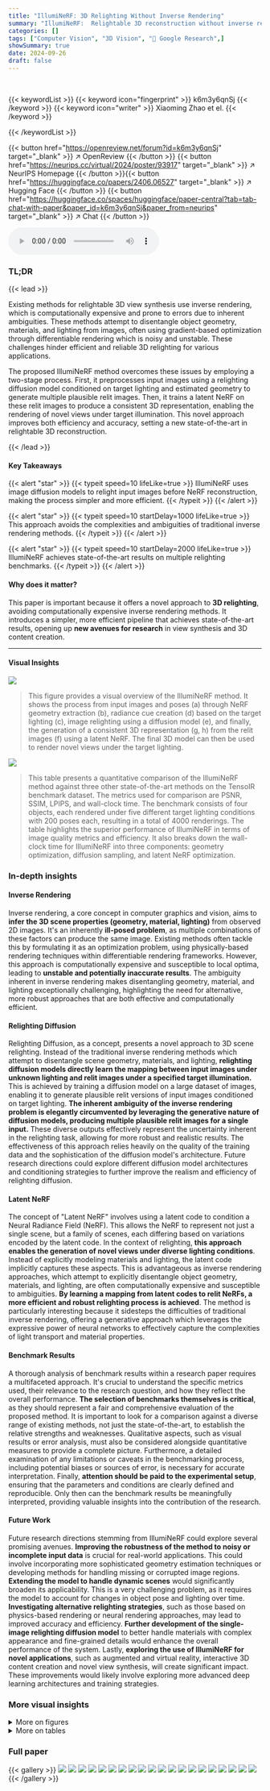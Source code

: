 ```yaml
---
title: "IllumiNeRF: 3D Relighting Without Inverse Rendering"
summary: "IllumiNeRF:  Relightable 3D reconstruction without inverse rendering using image diffusion and NeRF."
categories: []
tags: ["Computer Vision", "3D Vision", "🏢 Google Research",]
showSummary: true
date: 2024-09-26
draft: false
---
```


<br>

{{< keywordList >}}
{{< keyword icon="fingerprint" >}} k6m3y6qnSj {{< /keyword >}}
{{< keyword icon="writer" >}} Xiaoming Zhao et el. {{< /keyword >}}
 
{{< /keywordList >}}

{{< button href="https://openreview.net/forum?id=k6m3y6qnSj" target="_blank" >}}
↗ OpenReview
{{< /button >}}
{{< button href="https://neurips.cc/virtual/2024/poster/93917" target="_blank" >}}
↗ NeurIPS Homepage
{{< /button >}}{{< button href="https://huggingface.co/papers/2406.06527" target="_blank" >}}
↗ Hugging Face
{{< /button >}}
{{< button href="https://huggingface.co/spaces/huggingface/paper-central?tab=tab-chat-with-paper&paper_id=k6m3y6qnSj&paper_from=neurips" target="_blank" >}}
↗ Chat
{{< /button >}}



<audio controls>
    <source src="https://ai-paper-reviewer.com/k6m3y6qnSj/podcast.wav" type="audio/wav">
    Your browser does not support the audio element.
</audio>


### TL;DR


{{< lead >}}

Existing methods for relightable 3D view synthesis use inverse rendering, which is computationally expensive and prone to errors due to inherent ambiguities.  These methods attempt to disentangle object geometry, materials, and lighting from images, often using gradient-based optimization through differentiable rendering which is noisy and unstable.  These challenges hinder efficient and reliable 3D relighting for various applications.

The proposed IllumiNeRF method overcomes these issues by employing a two-stage process. First, it preprocesses input images using a relighting diffusion model conditioned on target lighting and estimated geometry to generate multiple plausible relit images. Then, it trains a latent NeRF on these relit images to produce a consistent 3D representation, enabling the rendering of novel views under target illumination. This novel approach improves both efficiency and accuracy, setting a new state-of-the-art in relightable 3D reconstruction.

{{< /lead >}}


#### Key Takeaways

{{< alert "star" >}}
{{< typeit speed=10 lifeLike=true >}} IllumiNeRF uses image diffusion models to relight input images before NeRF reconstruction, making the process simpler and more efficient. {{< /typeit >}}
{{< /alert >}}

{{< alert "star" >}}
{{< typeit speed=10 startDelay=1000 lifeLike=true >}} This approach avoids the complexities and ambiguities of traditional inverse rendering methods. {{< /typeit >}}
{{< /alert >}}

{{< alert "star" >}}
{{< typeit speed=10 startDelay=2000 lifeLike=true >}} IllumiNeRF achieves state-of-the-art results on multiple relighting benchmarks. {{< /typeit >}}
{{< /alert >}}

#### Why does it matter?
This paper is important because it offers a novel approach to **3D relighting**, avoiding computationally expensive inverse rendering methods.  It introduces a simpler, more efficient pipeline that achieves state-of-the-art results, opening up **new avenues for research** in view synthesis and 3D content creation.

------
#### Visual Insights



![](https://ai-paper-reviewer.com/k6m3y6qnSj/figures_0_1.jpg)

> This figure provides a visual overview of the IllumiNeRF method.  It shows the process from input images and poses (a) through NeRF geometry extraction (b), radiance cue creation (d) based on the target lighting (c), image relighting using a diffusion model (e), and finally, the generation of a consistent 3D representation (g, h) from the relit images (f) using a latent NeRF.  The final 3D model can then be used to render novel views under the target lighting.





![](https://ai-paper-reviewer.com/k6m3y6qnSj/tables_6_1.jpg)

> This table presents a quantitative comparison of the IllumiNeRF method against three other state-of-the-art methods on the TensoIR benchmark dataset. The metrics used for comparison are PSNR, SSIM, LPIPS, and wall-clock time.  The benchmark consists of four objects, each rendered under five different target lighting conditions with 200 poses each, resulting in a total of 4000 renderings.  The table highlights the superior performance of IllumiNeRF in terms of image quality metrics and efficiency. It also breaks down the wall-clock time for IllumiNeRF into three components: geometry optimization, diffusion sampling, and latent NeRF optimization.





### In-depth insights


#### Inverse Rendering
Inverse rendering, a core concept in computer graphics and vision, aims to **infer the 3D scene properties (geometry, material, lighting)** from observed 2D images.  It's an inherently **ill-posed problem**, as multiple combinations of these factors can produce the same image. Existing methods often tackle this by formulating it as an optimization problem, using physically-based rendering techniques within differentiable rendering frameworks.  However, this approach is computationally expensive and susceptible to local optima, leading to **unstable and potentially inaccurate results**.  The ambiguity inherent in inverse rendering makes disentangling geometry, material, and lighting exceptionally challenging, highlighting the need for alternative, more robust approaches that are both effective and computationally efficient.

#### Relighting Diffusion
Relighting Diffusion, as a concept, presents a novel approach to 3D scene relighting.  Instead of the traditional inverse rendering methods which attempt to disentangle scene geometry, materials, and lighting, **relighting diffusion models directly learn the mapping between input images under unknown lighting and relit images under a specified target illumination.** This is achieved by training a diffusion model on a large dataset of images, enabling it to generate plausible relit versions of input images conditioned on target lighting. **The inherent ambiguity of the inverse rendering problem is elegantly circumvented by leveraging the generative nature of diffusion models, producing multiple plausible relit images for a single input.** These diverse outputs effectively represent the uncertainty inherent in the relighting task, allowing for more robust and realistic results. The effectiveness of this approach relies heavily on the quality of the training data and the sophistication of the diffusion model's architecture. Future research directions could explore different diffusion model architectures and conditioning strategies to further improve the realism and efficiency of relighting diffusion.

#### Latent NeRF
The concept of "Latent NeRF" involves using a latent code to condition a Neural Radiance Field (NeRF).  This allows the NeRF to represent not just a single scene, but a family of scenes, each differing based on variations encoded by the latent code.  In the context of relighting, **this approach enables the generation of novel views under diverse lighting conditions**.  Instead of explicitly modeling materials and lighting, the latent code implicitly captures these aspects. This is advantageous as inverse rendering approaches, which attempt to explicitly disentangle object geometry, materials, and lighting, are often computationally expensive and susceptible to ambiguities.  **By learning a mapping from latent codes to relit NeRFs, a more efficient and robust relighting process is achieved**. The method is particularly interesting because it sidesteps the difficulties of traditional inverse rendering, offering a generative approach which leverages the expressive power of neural networks to effectively capture the complexities of light transport and material properties.

#### Benchmark Results
A thorough analysis of benchmark results within a research paper requires a multifaceted approach.  It's crucial to understand the specific metrics used, their relevance to the research question, and how they reflect the overall performance. **The selection of benchmarks themselves is critical**, as they should represent a fair and comprehensive evaluation of the proposed method.  It is important to look for a comparison against a diverse range of existing methods, not just the state-of-the-art, to establish the relative strengths and weaknesses.  Qualitative aspects, such as visual results or error analysis, must also be considered alongside quantitative measures to provide a complete picture.  Furthermore, a detailed examination of any limitations or caveats in the benchmarking process, including potential biases or sources of error, is necessary for accurate interpretation.  Finally, **attention should be paid to the experimental setup**, ensuring that the parameters and conditions are clearly defined and reproducible. Only then can the benchmark results be meaningfully interpreted, providing valuable insights into the contribution of the research.

#### Future Work
Future research directions stemming from IllumiNeRF could explore several promising avenues. **Improving the robustness of the method to noisy or incomplete input data** is crucial for real-world applications.  This could involve incorporating more sophisticated geometry estimation techniques or developing methods for handling missing or corrupted image regions.  **Extending the model to handle dynamic scenes** would significantly broaden its applicability. This is a very challenging problem, as it requires the model to account for changes in object pose and lighting over time.  **Investigating alternative relighting strategies**, such as those based on physics-based rendering or neural rendering approaches, may lead to improved accuracy and efficiency.  **Further development of the single-image relighting diffusion model** to better handle materials with complex appearance and fine-grained details would enhance the overall performance of the system. Lastly, **exploring the use of IllumiNeRF for novel applications**, such as augmented and virtual reality, interactive 3D content creation and novel view synthesis, will create significant impact.  These improvements would likely involve exploring more advanced deep learning architectures and training strategies.


### More visual insights

<details>
<summary>More on figures
</summary>


![](https://ai-paper-reviewer.com/k6m3y6qnSj/figures_3_1.jpg)

> This figure shows the overview of the IllumiNeRF model. It takes as input a set of images and camera poses. It first uses NeRF to reconstruct the 3D geometry of the scene. Then, it generates radiance cues based on the geometry and target lighting. These cues are used to condition a Relighting Diffusion Model, which produces multiple relit images for each input view. Finally, these relit images are used to train a Latent NeRF, which can be used to render novel views under the target lighting.


![](https://ai-paper-reviewer.com/k6m3y6qnSj/figures_4_1.jpg)

> This figure compares the results of using the Relighting Diffusion Model and the Latent NeRF model to relight images. The left side shows various samples generated by the diffusion model for the same target lighting condition, illustrating the diversity of possible explanations for the scene's appearance. The right side displays renderings produced by the optimized Latent NeRF for a fixed latent code, demonstrating how the model effectively combines the different latent interpretations into consistent and high-quality results. This highlights the effectiveness of the Latent NeRF in reconciling multiple plausible explanations generated by the diffusion model into a single coherent 3D representation.


![](https://ai-paper-reviewer.com/k6m3y6qnSj/figures_5_1.jpg)

> This figure displays four images illustrating the radiance cues used in the IllumiNeRF model.  The images show a rendered view of a hot dog on a plate under different material properties.  The first image shows a diffuse material, while the remaining three images show specular materials with varying roughness values (0.34, 0.13, and 0.05). These cues help to encode lighting information and are used as conditioning input for the single-image relighting diffusion model within the IllumiNeRF pipeline. They provide information about the effects of specularities, shadows, and global illumination without requiring the diffusion network to learn these effects from scratch.


![](https://ai-paper-reviewer.com/k6m3y6qnSj/figures_6_1.jpg)

> This figure shows a qualitative comparison of relighting results on the TensoIR benchmark dataset.  It includes ground truth images alongside images generated by the proposed IllumiNeRF method and the TensoIR baseline method.  The red boxes highlight areas where IllumiNeRF excels in recovering specular highlights and accurate color reproduction, showcasing its superior performance compared to the baseline. The overall aim is to demonstrate the superior quality of relighting achieved by the proposed method.


![](https://ai-paper-reviewer.com/k6m3y6qnSj/figures_7_1.jpg)

> This figure shows a qualitative comparison of different relighting methods on the Stanford-ORB dataset.  Each row represents a different object and lighting condition.  The first column shows the ground truth image; the subsequent columns show relighting results generated by various methods, including the proposed IllumiNeRF. The red boxes highlight regions where IllumiNeRF demonstrates superior performance, especially in capturing specular highlights and realistic material appearances.


![](https://ai-paper-reviewer.com/k6m3y6qnSj/figures_8_1.jpg)

> This figure displays qualitative results of the TensoIR benchmark. It compares renderings from various methods with ground truth images.  The red highlights in the image emphasize areas where the proposed method (IllumiNeRF) stands out by accurately capturing specular highlights and colors.


![](https://ai-paper-reviewer.com/k6m3y6qnSj/figures_9_1.jpg)

> This figure compares the results of using a standard NeRF versus a latent NeRF, and varying the number of samples (S) used from the Relighting Diffusion Model (RDM) for training the NeRF.  It demonstrates that using a latent NeRF, and increasing the number of samples, significantly improves the quality of the rendered images, especially in terms of the accuracy of specular highlights.


![](https://ai-paper-reviewer.com/k6m3y6qnSj/figures_14_1.jpg)

> This figure shows a comparison of radiance cues rendered with and without the shading normal smoothing function enabled in Blender. The leftmost image in each row shows a diffuse material, while the remaining images show progressively rougher specular materials.  The top row (a) shows the results without smoothness enabled, while the bottom row (b) shows the results with smoothness enabled.  The comparison highlights that while smoothness helps to create more realistic-looking specular highlights, over-smoothness can negatively impact the photorealism of shadows.


![](https://ai-paper-reviewer.com/k6m3y6qnSj/figures_14_2.jpg)

> This figure illustrates the overall pipeline of the IllumiNeRF method. Starting with input images and camera poses (a), it first reconstructs a 3D representation using NeRF (b). Then, it generates radiance cues based on the 3D geometry and target lighting (c, d).  Next, it uses a single-image relighting diffusion model to relight each input image, producing multiple plausible relit images (e, f). Finally, it trains a latent NeRF on these relit images to produce a consistent 3D model that can be rendered under the target lighting (g, h).


![](https://ai-paper-reviewer.com/k6m3y6qnSj/figures_16_1.jpg)

> This figure provides a visual overview of the IllumiNeRF pipeline. It shows how input images and poses are used to first extract a 3D geometry using NeRF. Then, radiance cues are generated based on the geometry and target lighting, which are then used to relight input images using a single-image relighting diffusion model. Finally, the relit images are used to train a latent NeRF to create a 3D representation that can be used for novel view synthesis under the target lighting.


![](https://ai-paper-reviewer.com/k6m3y6qnSj/figures_17_1.jpg)

> This figure compares samples from the Relighting Diffusion Model with renderings from the optimized Latent NeRF for the same target environment map.  The diffusion model produces samples representing different latent explanations of the scene (different interpretations of material, geometry, lighting).  The latent NeRF optimization combines these diverse interpretations to produce consistent and coherent 3D renderings.


</details>




<details>
<summary>More on tables
</summary>


![](https://ai-paper-reviewer.com/k6m3y6qnSj/tables_8_1.jpg)
> This table presents the quantitative results of the IllumiNeRF model and several baseline models on the Stanford-ORB benchmark dataset for relightable 3D reconstruction.  The results are based on 14 real-world objects, each captured under three different lighting conditions.  The table reports PSNR-H (Peak Signal-to-Noise Ratio for HDR images), PSNR-L (PSNR for LDR images), SSIM (Structural Similarity Index), and LPIPS (Learned Perceptual Image Patch Similarity) scores, evaluating the quality of the relit images. The models marked with † used ground-truth 3D scans and pseudo materials.

![](https://ai-paper-reviewer.com/k6m3y6qnSj/tables_9_1.jpg)
> This table presents the ablation study results on the 'hotdog' scene from the TensoIR benchmark.  It shows the impact of using a latent NeRF, and the number of samples (S) from the Relighting Diffusion Model on the performance metrics (PSNR, SSIM, LPIPS).  The results demonstrate that using a latent NeRF is crucial for good performance, and increasing the number of samples improves the results.

![](https://ai-paper-reviewer.com/k6m3y6qnSj/tables_15_1.jpg)
> This table presents the quantitative results of the IllumiNeRF model and several baselines on the TensoIR benchmark dataset.  The benchmark consists of four objects rendered under five different target lighting conditions, each with 200 poses, resulting in 4000 renderings in total. The table shows the PSNR, SSIM, LPIPS, and wall-clock time for each model. The best and second-best results are highlighted.  The authors' method's timing is broken down into three stages: geometry optimization on GPU, diffusion sampling on TPU, and latent NeRF optimization on GPU.

![](https://ai-paper-reviewer.com/k6m3y6qnSj/tables_15_2.jpg)
> This table presents quantitative results on the TensoIR benchmark [23], a synthetic dataset.  It shows a comparison of the proposed IllumiNeRF method against several baselines, evaluating four objects under five different target lightings (each with 200 poses, for a total of 4000 renderings).  The metrics used are PSNR, SSIM, LPIPS, and wall-clock time.  The table highlights the best and second-best performing methods.

![](https://ai-paper-reviewer.com/k6m3y6qnSj/tables_16_1.jpg)
> This table presents a quantitative comparison of the IllumiNeRF model against several baselines on the TensoIR benchmark dataset.  The benchmark consists of four objects, each rendered under five different target lighting conditions, with 200 poses per lighting condition. The table shows the PSNR, SSIM, and LPIPS metrics for each method, along with the total runtime. The runtime for IllumiNeRF is broken down into three stages: geometry optimization on GPU, diffusion sampling on TPU, and latent NeRF optimization on GPU. The best and second-best performing methods for each metric are highlighted.

</details>




### Full paper

{{< gallery >}}
<img src="https://ai-paper-reviewer.com/k6m3y6qnSj/1.png" class="grid-w50 md:grid-w33 xl:grid-w25" />
<img src="https://ai-paper-reviewer.com/k6m3y6qnSj/2.png" class="grid-w50 md:grid-w33 xl:grid-w25" />
<img src="https://ai-paper-reviewer.com/k6m3y6qnSj/3.png" class="grid-w50 md:grid-w33 xl:grid-w25" />
<img src="https://ai-paper-reviewer.com/k6m3y6qnSj/4.png" class="grid-w50 md:grid-w33 xl:grid-w25" />
<img src="https://ai-paper-reviewer.com/k6m3y6qnSj/5.png" class="grid-w50 md:grid-w33 xl:grid-w25" />
<img src="https://ai-paper-reviewer.com/k6m3y6qnSj/6.png" class="grid-w50 md:grid-w33 xl:grid-w25" />
<img src="https://ai-paper-reviewer.com/k6m3y6qnSj/7.png" class="grid-w50 md:grid-w33 xl:grid-w25" />
<img src="https://ai-paper-reviewer.com/k6m3y6qnSj/8.png" class="grid-w50 md:grid-w33 xl:grid-w25" />
<img src="https://ai-paper-reviewer.com/k6m3y6qnSj/9.png" class="grid-w50 md:grid-w33 xl:grid-w25" />
<img src="https://ai-paper-reviewer.com/k6m3y6qnSj/10.png" class="grid-w50 md:grid-w33 xl:grid-w25" />
<img src="https://ai-paper-reviewer.com/k6m3y6qnSj/11.png" class="grid-w50 md:grid-w33 xl:grid-w25" />
<img src="https://ai-paper-reviewer.com/k6m3y6qnSj/12.png" class="grid-w50 md:grid-w33 xl:grid-w25" />
<img src="https://ai-paper-reviewer.com/k6m3y6qnSj/13.png" class="grid-w50 md:grid-w33 xl:grid-w25" />
<img src="https://ai-paper-reviewer.com/k6m3y6qnSj/14.png" class="grid-w50 md:grid-w33 xl:grid-w25" />
<img src="https://ai-paper-reviewer.com/k6m3y6qnSj/15.png" class="grid-w50 md:grid-w33 xl:grid-w25" />
<img src="https://ai-paper-reviewer.com/k6m3y6qnSj/16.png" class="grid-w50 md:grid-w33 xl:grid-w25" />
<img src="https://ai-paper-reviewer.com/k6m3y6qnSj/17.png" class="grid-w50 md:grid-w33 xl:grid-w25" />
<img src="https://ai-paper-reviewer.com/k6m3y6qnSj/18.png" class="grid-w50 md:grid-w33 xl:grid-w25" />
<img src="https://ai-paper-reviewer.com/k6m3y6qnSj/19.png" class="grid-w50 md:grid-w33 xl:grid-w25" />
<img src="https://ai-paper-reviewer.com/k6m3y6qnSj/20.png" class="grid-w50 md:grid-w33 xl:grid-w25" />
{{< /gallery >}}